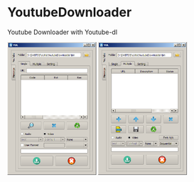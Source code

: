 # YoutubeDownloader
Youtube Downloader with Youtube-dl
<p float="left">
  <img src="/img/single-dn.png" width="200" />
  <img src="/img/multi-dn.png" width="200" /> 
</p>

